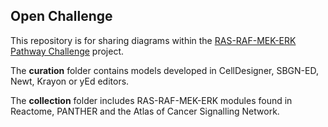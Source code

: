 ## Open Challenge

This repository is for sharing diagrams within the [RAS-RAF-MEK-ERK Pathway Challenge](https://sbgn.github.io/openchallenge) project.  

The **curation** folder contains models developed in CellDesigner, SBGN-ED, Newt, Krayon or yEd editors.  

The **collection** folder includes RAS-RAF-MEK-ERK modules found in Reactome, PANTHER and the Atlas of Cancer Signalling Network.
